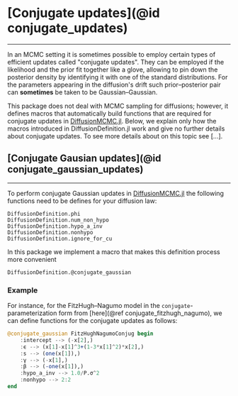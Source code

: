 # [Conjugate updates](@id conjugate_updates)
****
In an MCMC setting it is sometimes possible to employ certain types of efficient updates called "conjugate updates". They can be employed if the likelihood and the prior fit together like a glove, allowing to pin down the posterior density by identifying it with one of the standard distributions. For the parameters appearing in the diffusion's drift such prior–posterior pair can **sometimes** be taken to be Gaussian–Gaussian.

This package does not deal with MCMC sampling for diffusions; however, it defines macros that automatically build functions that are required for conjugate updates in [DiffusionMCMC.jl](https://github.com/JuliaDiffusionBayes/DiffusionMCMC.jl). Below, we explain only how the macros introduced in DiffusionDefinition.jl work and give no further details about conjugate updates. To see more details about on this topic see [...].

## [Conjugate Gausian updates](@id conjugate_gaussian_updates)
------
To perform conjugate Gaussian updates in [DiffusionMCMC.jl](https://github.com/JuliaDiffusionBayes/DiffusionMCMC.jl) the following functions need to be defines for your diffusion law:
```@docs
DiffusionDefinition.phi
DiffusionDefinition.num_non_hypo
DiffusionDefinition.hypo_a_inv
DiffusionDefinition.nonhypo
DiffusionDefinition.ignore_for_cu
```

In this package we implement a macro that makes this definition process more convenient
```@docs
DiffusionDefinition.@conjugate_gaussian
```

### Example

For instance, for the FitzHugh–Nagumo model in the `conjugate`-parameterization form from [here](@ref conjugate_fitzhugh_nagumo), we can define functions for the conjugate updates as follows:

```julia
@conjugate_gaussian FitzHughNagumoConjug begin
    :intercept --> (-x[2],)
    :ϵ --> (x[1]-x[1]^3+(1-3*x[1]^2)*x[2],)
    :s --> (one(x[1]),)
    :γ --> (-x[1],)
    :β --> (-one(x[1]),)
    :hypo_a_inv --> 1.0/P.σ^2
    :nonhypo --> 2:2
end
```
